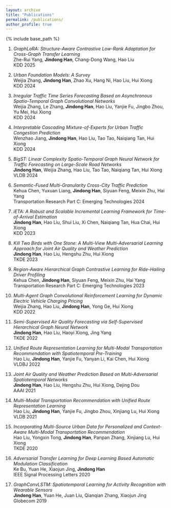 ```yaml
---
layout: archive
title: "Publications"
permalink: /publications/
author_profile: true
---
```

{% include base_path %}


1.  *GraphLoRA: Structure-Aware Contrastive Low-Rank Adaptation for Cross-Graph Transfer Learning*  <br>
Zhe-Rui Yang, **Jindong Han**, Chang-Dong Wang, Hao Liu<br>
KDD 2025

1.  *Urban Foundation Models: A Survey*  <br>
Weijia Zhang, **Jindong Han**, Zhao Xu, Hang Ni, Hao Liu, Hui Xiong<br>
KDD 2024

1.  *Irregular Traffic Time Series Forecasting Based on Asynchronous Spatio-Temporal Graph Convolutional Networks*  <br>
Weijia Zhang, Le Zhang, **Jindong Han**, Hao Liu, Yanjie Fu, Jingbo Zhou, Yu Mei, Hui Xiong<br>
KDD 2024

1.  *Interpretable Cascading Mixture-of-Experts for Urban Traffic Congestion Prediction*  <br>
Wenzhao Jiang, **Jindong Han**, Hao Liu, Tao Tao, Naiqiang Tan, Hui Xiong<br>
KDD 2024

1.  *BigST: Linear Complexity Spatio-Temporal Graph Neural Network for Traffic Forecasting on Large-Scale Road Networks*  <br>
**Jindong Han**, Weijia Zhang, Hao Liu, Tao Tao, Naiqiang Tan, Hui Xiong<br>
VLDB 2024

1.  *Semantic-Fused Multi-Granularity Cross-City Traffic Prediction*  <br>
Kehua Chen, Yuxuan Liang, **Jindong Han**, Siyuan Feng, Meixin Zhu, Hai Yang<br>
Transportation Research Part C: Emerging Technologies 2024

1.  *iETA: A Robust and Scalable Incremental Learning Framework for Time-of-Arrival Estimation*  <br>
**Jindong Han**, Hao Liu, Shui Liu, Xi Chen, Naiqiang Tan, Hua Chai, Hui Xiong<br>
KDD 2023

1.  *Kill Two Birds with One Stone: A Multi-View Multi-Adversarial Learning Approach for Joint Air Quality and Weather Prediction*  <br>
**Jindong Han**, Hao Liu, Hengshu Zhu, Hui Xiong<br>
TKDE 2023

1.  *Region-Aware Hierarchical Graph Contrastive Learning for Ride-Hailing Driver Profiling*  <br>
Kehua Chen, **Jindong Han**, Siyuan Feng, Meixin Zhu, Hai Yang<br>
Transportation Research Part C: Emerging Technologies 2023

1.  *Multi-Agent Graph Convolutional Reinforcement Learning for Dynamic Electric Vehicle Charging Pricing*  <br>
Weijia Zhang, Hao Liu, **Jindong Han**, Yong Ge, Hui Xiong<br>
KDD 2022

1.  *Semi-Supervised Air Quality Forecasting via Self-Supervised Hierarchical Graph Neural Network*  <br>
**Jindong Han**, Hao Liu, Haoyi Xiong, Jing Yang<br>
TKDE 2022

1.  *Unified Route Representation Learning for Multi-Modal Transportation Recommendation with Spatiotemporal Pre-Training*  <br>
Hao Liu, **Jindong Han**, Yanjie Fu, Yanyan Li, Kai Chen, Hui Xiong<br>
VLDBJ 2022

1.  *Joint Air Quality and Weather Prediction Based on Multi-Adversarial Spatiotemporal Networks*  <br>
**Jindong Han**, Hao Liu, Hengshu Zhu, Hui Xiong, Dejing Dou<br>
AAAI 2021

1.  *Multi-Modal Transportation Recommendation with Unified Route Representation Learning*  <br>
Hao Liu, **Jindong Han**, Yanjie Fu, Jingbo Zhou, Xinjiang Lu, Hui Xiong<br>
VLDB 2021

1.  *Incorporating Multi-Source Urban Data for Personalized and Context-Aware Multi-Modal Transportation Recommendation*  <br>
Hao Liu, Yongxin Tong, **Jindong Han**, Panpan Zhang, Xinjiang Lu, Hui Xiong<br>
TKDE 2020

1.  *Adversarial Transfer Learning for Deep Learning Based Automatic Modulation Classification*  <br>
Ke Bu, Yuan He, Xiaojun Jing, **Jindong Han**<br>
IEEE Signal Processing Letters 2020

1.  *GraphConvLSTM: Spatiotemporal Learning for Activity Recognition with Wearable Sensors*  <br>
**Jindong Han**, Yuan He, Juan Liu, Qianqian Zhang, Xiaojun Jing<br>
Globecom 2019


